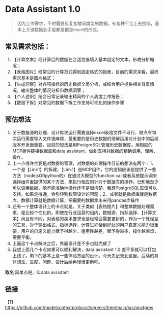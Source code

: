# Data Assistant 1.0

> 因为工作需求，平时需要反复接触同类型的数据，有各种平台上去拉取，基本上关键数据到手里都是都是excel的形式。

## 常见需求包括：
1. 【计算文本】经计算后的数据在合适位置填入基本固定的文本，形成分析概况；
2. 【表格图片】经常见的计算范式得到固定格式的报表，目前的需求来看，最终需求基本是图片格式；
3. 【生成洞察】对各项指标的历史数据全局分析，或结合用户提供相关背景情况，输出整体的情况分析和数据洞察；
4. 【个人述职】结合日常记录输出精简的个人周度工作报告；
5. 【数据下拆】对常见的数据下拆工作支持可视化的操作步骤

## 预估想法
1. 关于数据源的处理，设计每次运行需要选择excel表格文件不可行，缺点有每次运行需要导入文件很麻烦，最重要的是历史数据的理解运用对计划中的后续版本开发很重要。目前的想法是用PostgreSQL管理历史数据库，用相应的MCP组件链接数据库和data assistant，做到支持对数据的精确调用、理解、操作。
2. 上一点或许主要是对数据的管理，对数据的处理操作目前的想法有两个：1、一个是【Link1】的拆建，【Link1】是MCP组件，它的逻辑应该是提供了一些方法（nodejsORpython的）在通过大模型的function call或者系统提示词来选择组件里提供的某个方法，来执行相应的针对于数据库的操作，已知地至少可以调用数据，能不能准确地操作还不是很清楚，我想PostgreSQL应该可以支持，如果走得通，会引伸到权限设计的问题；2、或者就是数据库就是数据库，数据计算就是数据计算，把需要的数据拿出来用pandas库操作
3. 还有一个整体设计上的卡点就是，关于类似【表格图片】和整体数据处理需求，是比较个性化的，即使在行业运营的组内，数据源、指标选择、【计算文本】尚且有不同，对表格的美术要求也是经常会需要更新的，作为一个处理型的工具，对于输出格式、指标选择、计算过程恰到好处的用户自定义能力很重要。用户的自定义能力赋予得越少，适用性越差，赋予得越多，操作越麻烦，需要平衡。
4. 上面这个卡点解决之后，界面设计差不多也就完成了
5. 我想上面几个卡点如果可以顺利解决，data assistant 1.0 差不多就可以打包上线了。剩下的基本上是一些体验方面的设计。今天先记录到这里，后续的具体想法、进度、问题、设计后续再慢慢更新吧。


**取名**
简单点吧，叫data assistant
## 链接
【1】https://github.com/modelcontextprotocol/servers/tree/main/src/postgres